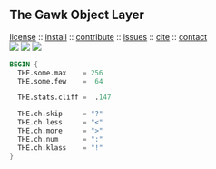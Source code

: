 <a name=top>
<h2>
     The Gawk Object Layer
</h2>
<p>
   <a    href="https://github.com/timm/awk/blob/masterREADME.md#license">license</a>
   :: <a href="https://github.com/timm/awk/blob/master/README.md#install">install</a>
   :: <a href="https://github.com/timm/awk/blob/master/README.md#contribute">contribute</a>
   :: <a href="https://github.com/timm/awk/issues">issues</a>
   :: <a href="https://github.com/timm/awk/blob/master/README.md#citation">cite</a>
   :: <a href="https://github.com/timm/awk/blob/master/README.md#contatct">contact</a>
<br>
   <img src="https://img.shields.io/badge/language-gawk-orange">
   <img src="https://img.shields.io/badge/purpose-ai,se-blueviolet">
   <img src="https://img.shields.io/badge/platform-mac,*nux-informational">
</p>

```awk
BEGIN {
  THE.some.max    = 256
  THE.some.few    =  64

  THE.stats.cliff =  .147

  THE.ch.skip     = "?"
  THE.ch.less     = "<"
  THE.ch.more     = ">"
  THE.ch.num      = ":"
  THE.ch.klass    = "!"
}
```
